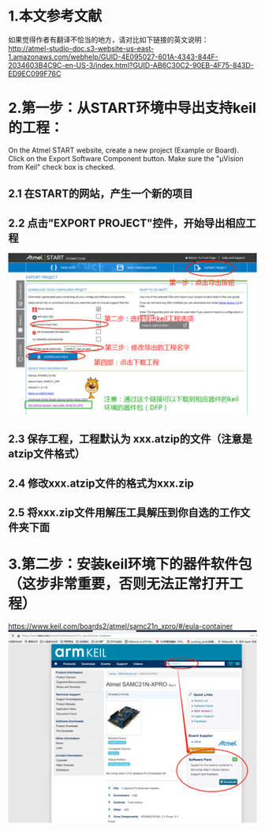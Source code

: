 # 1.本文参考文献
如果觉得作者有翻译不恰当的地方，请对比如下链接的英文说明：
<br/>http://atmel-studio-doc.s3-website-us-east-1.amazonaws.com/webhelp/GUID-4E095027-601A-4343-844F-2034603B4C9C-en-US-3/index.html?GUID-AB6C30C2-90EB-4F75-843D-ED9EC099F76C

# 2.第一步：从START环境中导出支持keil的工程：
On the Atmel START website, create a new project (Example or Board).
Click on the Export Software Component button. Make sure the "µVision from Keil" check box is checked.
## 2.1 在START的网站，产生一个新的项目
## 2.2 点击"EXPORT PROJECT"控件，开始导出相应工程
![image](https://github.com/yuchengstudio/START/blob/master/%E5%A6%82%E4%BD%95%E4%BD%BF%E7%94%A8keil%20IDE%E7%8E%AF%E5%A2%83/reference/statr_keil_002.png)
## 2.3 保存工程，工程默认为 xxx.atzip的文件（注意是atzip文件格式）
## 2.4 修改xxx.atzip文件的格式为xxx.zip
## 2.5 将xxx.zip文件用解压工具解压到你自选的工作文件夹下面


# 3.第二步：安装keil环境下的器件软件包（这步非常重要，否则无法正常打开工程）
https://www.keil.com/boards2/atmel/samc21n_xpro/#/eula-container
![image](https://github.com/yuchengstudio/START/blob/master/%E5%A6%82%E4%BD%95%E4%BD%BF%E7%94%A8keil%20IDE%E7%8E%AF%E5%A2%83/reference/statr_keil_003.png)



